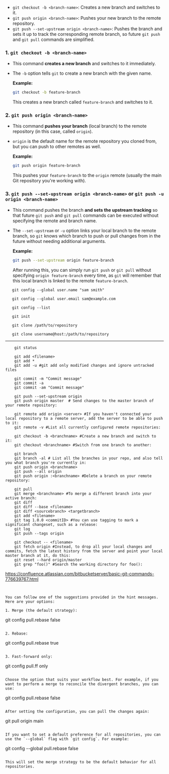 
- `git checkout -b <branch-name>`: Creates a new branch and switches to it.
- `git push origin <branch-name>`: Pushes your new branch to the remote repository.
- `git push --set-upstream origin <branch-name>`: Pushes the branch and sets it up to track the corresponding remote branch, so future `git push` and `git pull` commands are simplified.

### 1. `git checkout -b <branch-name>`
- This command **creates a new branch** and switches to it immediately.
- The `-b` option tells `git` to create a new branch with the given name.
  
  **Example:**
  ```bash
  git checkout -b feature-branch
  ```
  This creates a new branch called `feature-branch` and switches to it.

### 2. `git push origin <branch-name>`
- This command **pushes your branch** (local branch) to the remote repository (in this case, called `origin`).
- `origin` is the default name for the remote repository you cloned from, but you can push to other remotes as well.
  
  **Example:**
  ```bash
  git push origin feature-branch
  ```
  This pushes your `feature-branch` to the `origin` remote (usually the main Git repository you're working with).

### 3. `git push --set-upstream origin <branch-name>` or `git push -u origin <branch-name>`
- This command pushes the branch **and sets the upstream tracking** so that future `git push` and `git pull` commands can be executed without specifying the remote and branch name.
- The `--set-upstream` or `-u` option links your local branch to the remote branch, so `git` knows which branch to push or pull changes from in the future without needing additional arguments.
  
  **Example:**
  ```bash
  git push --set-upstream origin feature-branch
  ```
  After running this, you can simply run `git push` or `git pull` without specifying `origin feature-branch` every time, as `git` will remember that this local branch is linked to the remote `feature-branch`.



    
    
    
    
    
    
    
    
    
 ```   
    git config --global user.name "sam smith"
    
    git config --global user.email sam@example.com
    
    git config --list

    git init 

    git clone /path/to/repository
    
    git clone username@host:/path/to/repository
```
------
```
    git status
    
    git add <filename>
    git add *
    git add -u #git add only modified changes and ignore untracked files

    git commit -m "Commit message"
    git commit -a
    git commit -am "Commit message"
    
    git push --set-upstream origin
    git push origin master  # Send changes to the master branch of your remote repository:
  
    git remote add origin <server> #If you haven't connected your local repository to a remote server, add the server to be able to push to it:
    git remote -v #List all currently configured remote repositories:

    git checkout -b <branchname> #Create a new branch and switch to it:
    git checkout <branchname> #Switch from one branch to another:
 
    git branch
    git branch -al # List all the branches in your repo, and also tell you what branch you're currently in:
    git push origin <branchname>
    git push --all origin
    git push origin :<branchname> #Delete a branch on your remote repository:

    git pull
    git merge <branchname> #To merge a different branch into your active branch:
    git diff
    git diff --base <filename>
    git diff <sourcebranch> <targetbranch>
    git add <filename>
    git tag 1.0.0 <commitID> #You can use tagging to mark a significant changeset, such as a release:
    git log
    git push --tags origin

    git checkout -- <filename>
    git fetch origin #Instead, to drop all your local changes and commits, fetch the latest history from the server and point your local master branch at it, do this:
    git reset --hard origin/master
    git grep "foo()" #Search the working directory for foo():
```
https://confluence.atlassian.com/bitbucketserver/basic-git-commands-776639767.html 
```


You can follow one of the suggestions provided in the hint messages. Here are your options:

1. Merge (the default strategy):
   ```
   git config pull.rebase false
   ```

2. Rebase:
   ```
   git config pull.rebase true
   ```

3. Fast-forward only:
   ```
   git config pull.ff only
   ```

Choose the option that suits your workflow best. For example, if you want to perform a merge to reconcile the divergent branches, you can use:
```
git config pull.rebase false
```

After setting the configuration, you can pull the changes again:
```
git pull origin main
```

If you want to set a default preference for all repositories, you can use the `--global` flag with `git config`. For example:
```
git config --global pull.rebase false
```

This will set the merge strategy to be the default behavior for all repositories.


